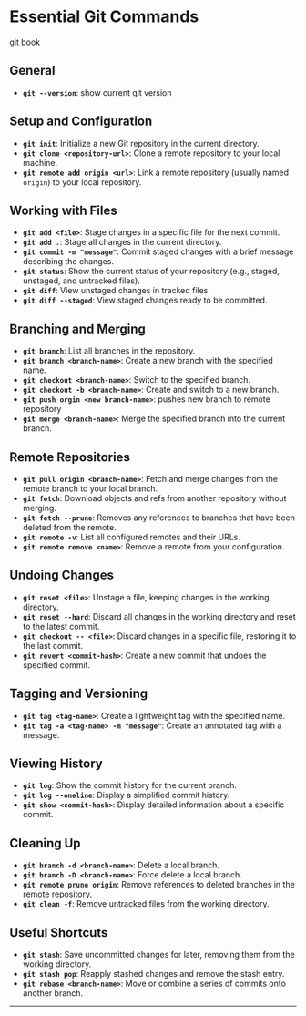 
# Essential Git Commands

[git book](https://git-scm.com/book/en/v2)

## General

- **`git --version`**: show current git version

## Setup and Configuration

- **`git init`**: Initialize a new Git repository in the current directory.
- **`git clone <repository-url>`**: Clone a remote repository to your local machine.
- **`git remote add origin <url>`**: Link a remote repository (usually named `origin`) to your local repository.

## Working with Files

- **`git add <file>`**: Stage changes in a specific file for the next commit.
- **`git add .`**: Stage all changes in the current directory.
- **`git commit -m "message"`**: Commit staged changes with a brief message describing the changes.
- **`git status`**: Show the current status of your repository (e.g., staged, unstaged, and untracked files).
- **`git diff`**: View unstaged changes in tracked files.
- **`git diff --staged`**: View staged changes ready to be committed.

## Branching and Merging

- **`git branch`**: List all branches in the repository.
- **`git branch <branch-name>`**: Create a new branch with the specified name.
- **`git checkout <branch-name>`**: Switch to the specified branch.
- **`git checkout -b <branch-name>`**: Create and switch to a new branch.
- **`git push orgin <new branch-name>`**: pushes new branch to remote repository
- **`git merge <branch-name>`**: Merge the specified branch into the current branch.

## Remote Repositories

- **`git pull origin <branch-name>`**: Fetch and merge changes from the remote branch to your local branch.
- **`git fetch`**: Download objects and refs from another repository without merging.
- **`git fetch --prune`**: Removes any references to branches that have been deleted from the remote.
- **`git remote -v`**: List all configured remotes and their URLs.
- **`git remote remove <name>`**: Remove a remote from your configuration.

## Undoing Changes

- **`git reset <file>`**: Unstage a file, keeping changes in the working directory.
- **`git reset --hard`**: Discard all changes in the working directory and reset to the latest commit.
- **`git checkout -- <file>`**: Discard changes in a specific file, restoring it to the last commit.
- **`git revert <commit-hash>`**: Create a new commit that undoes the specified commit.

## Tagging and Versioning

- **`git tag <tag-name>`**: Create a lightweight tag with the specified name.
- **`git tag -a <tag-name> -m "message"`**: Create an annotated tag with a message.

## Viewing History

- **`git log`**: Show the commit history for the current branch.
- **`git log --oneline`**: Display a simplified commit history.
- **`git show <commit-hash>`**: Display detailed information about a specific commit.

## Cleaning Up

- **`git branch -d <branch-name>`**: Delete a local branch.
- **`git branch -D <branch-name>`**: Force delete a local branch.
- **`git remote prune origin`**: Remove references to deleted branches in the remote repository.
- **`git clean -f`**: Remove untracked files from the working directory.

## Useful Shortcuts

- **`git stash`**: Save uncommitted changes for later, removing them from the working directory.
- **`git stash pop`**: Reapply stashed changes and remove the stash entry.
- **`git rebase <branch-name>`**: Move or combine a series of commits onto another branch.

---

